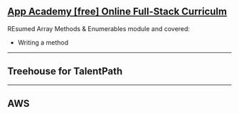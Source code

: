 ## [App Academy [free] Online Full-Stack Curriculm](https://open.appcademy.io)
REsumed Array Methods & Enumerables module and covered:
* Writing a method
<hr>

## Treehouse for TalentPath
<hr>

## AWS

